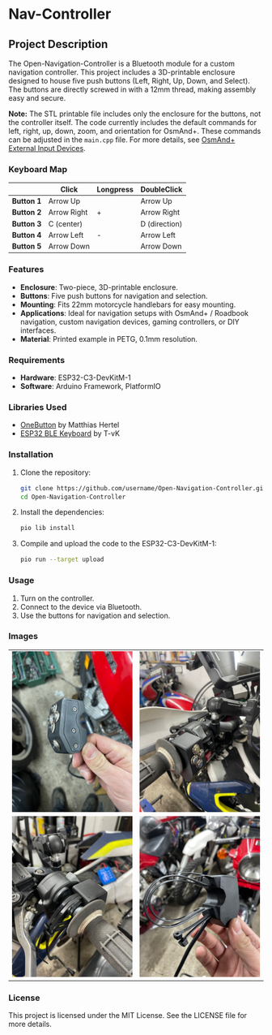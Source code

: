 # Nav-Controller

## Project Description
The Open-Navigation-Controller is a Bluetooth module for a custom navigation controller. This project includes a 3D-printable enclosure designed to house five push buttons (Left, Right, Up, Down, and Select). The buttons are directly screwed in with a 12mm thread, making assembly easy and secure.

**Note:** The STL printable file includes only the enclosure for the buttons, not the controller itself.
The code currently includes the default commands for left, right, up, down, zoom, and orientation for OsmAnd+. These commands can be adjusted in the `main.cpp` file. For more details, see [OsmAnd+ External Input Devices](https://osmand.net/docs/user/map/interact-with-map/#external-input-devices).

### Keyboard Map

|             | Click       | Longpress  | DoubleClick |
|-------------|-------------|------------|-------------|
| **Button 1**| Arrow Up    |            | Arrow Up    |
| **Button 2**| Arrow Right | +          | Arrow Right |
| **Button 3**| C (center)  |            | D (direction)|
| **Button 4**| Arrow Left  | -          | Arrow Left  |
| **Button 5**| Arrow Down  |            | Arrow Down  |

### Features
- **Enclosure**: Two-piece, 3D-printable enclosure.
- **Buttons**: Five push buttons for navigation and selection.
- **Mounting**: Fits 22mm motorcycle handlebars for easy mounting.
- **Applications**: Ideal for navigation setups with OsmAnd+ / Roadbook navigation, custom navigation devices, gaming controllers, or DIY interfaces.
- **Material**: Printed example in PETG, 0.1mm resolution.

### Requirements
- **Hardware**: ESP32-C3-DevKitM-1
- **Software**: Arduino Framework, PlatformIO

### Libraries Used
- [OneButton](https://platformio.org/lib/show/1268/OneButton) by Matthias Hertel
- [ESP32 BLE Keyboard](https://platformio.org/lib/show/1070/ESP32%20BLE%20Keyboard) by T-vK

### Installation
1. Clone the repository:
    ```sh
    git clone https://github.com/username/Open-Navigation-Controller.git
    cd Open-Navigation-Controller
    ```
2. Install the dependencies:
    ```sh
    pio lib install
    ```
3. Compile and upload the code to the ESP32-C3-DevKitM-1:
    ```sh
    pio run --target upload
    ```

### Usage
1. Turn on the controller.
2. Connect to the device via Bluetooth.
3. Use the buttons for navigation and selection.

### Images
<table>
  <tr>
    <td><img src="img/1.jpeg" alt="Image 1" width="300"></td>
    <td><img src="img/2.jpeg" alt="Image 2" width="300"></td>
  </tr>
  <tr>
    <td><img src="img/3.jpeg" alt="Image 3" width="300"></td>
    <td><img src="img/4.jpeg" alt="Image 4" width="300"></td>
  </tr>
</table>

### License
This project is licensed under the MIT License. See the LICENSE file for more details.